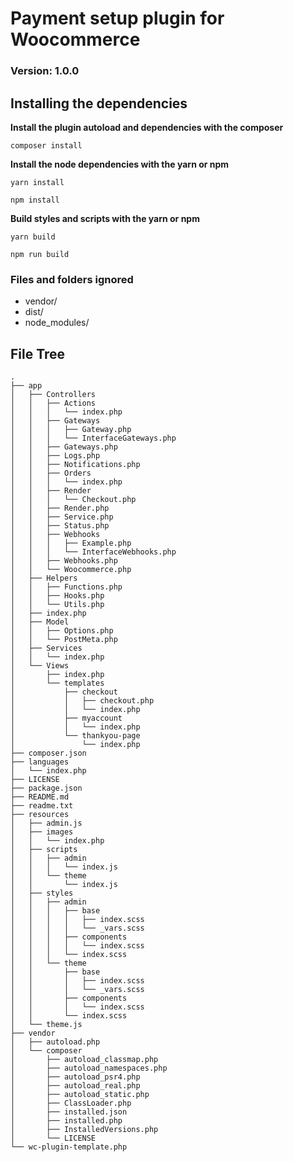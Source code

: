 # Payment setup plugin for Woocommerce
### Version: 1.0.0

## Installing the dependencies
**Install the plugin autoload and dependencies with the composer**
```shell
composer install
```

**Install the node dependencies with the yarn or npm**
```shell
yarn install
```
```shell
npm install
```

**Build styles and scripts with the yarn or npm**
```shell 
yarn build
```
```shell 
npm run build
```


### Files and folders ignored
- vendor/
- dist/
- node_modules/

## File Tree
```
.
├── app
│   ├── Controllers
│   │   ├── Actions
│   │   │   └── index.php
│   │   ├── Gateways
│   │   │   ├── Gateway.php
│   │   │   └── InterfaceGateways.php
│   │   ├── Gateways.php
│   │   ├── Logs.php
│   │   ├── Notifications.php
│   │   ├── Orders
│   │   │   └── index.php
│   │   ├── Render
│   │   │   └── Checkout.php
│   │   ├── Render.php
│   │   ├── Service.php
│   │   ├── Status.php
│   │   ├── Webhooks
│   │   │   ├── Example.php
│   │   │   └── InterfaceWebhooks.php
│   │   ├── Webhooks.php
│   │   └── Woocommerce.php
│   ├── Helpers
│   │   ├── Functions.php
│   │   ├── Hooks.php
│   │   └── Utils.php
│   ├── index.php
│   ├── Model
│   │   ├── Options.php
│   │   └── PostMeta.php
│   ├── Services
│   │   └── index.php
│   └── Views
│       ├── index.php
│       └── templates
│           ├── checkout
│           │   ├── checkout.php
│           │   └── index.php
│           ├── myaccount
│           │   └── index.php
│           └── thankyou-page
│               └── index.php
├── composer.json
├── languages
│   └── index.php
├── LICENSE
├── package.json
├── README.md
├── readme.txt
├── resources
│   ├── admin.js
│   ├── images
│   │   └── index.php
│   ├── scripts
│   │   ├── admin
│   │   │   └── index.js
│   │   └── theme
│   │       └── index.js
│   ├── styles
│   │   ├── admin
│   │   │   ├── base
│   │   │   │   ├── index.scss
│   │   │   │   └── _vars.scss
│   │   │   ├── components
│   │   │   │   └── index.scss
│   │   │   └── index.scss
│   │   └── theme
│   │       ├── base
│   │       │   ├── index.scss
│   │       │   └── _vars.scss
│   │       ├── components
│   │       │   └── index.scss
│   │       └── index.scss
│   └── theme.js
├── vendor
│   ├── autoload.php
│   └── composer
│       ├── autoload_classmap.php
│       ├── autoload_namespaces.php
│       ├── autoload_psr4.php
│       ├── autoload_real.php
│       ├── autoload_static.php
│       ├── ClassLoader.php
│       ├── installed.json
│       ├── installed.php
│       ├── InstalledVersions.php
│       └── LICENSE
└── wc-plugin-template.php

```
